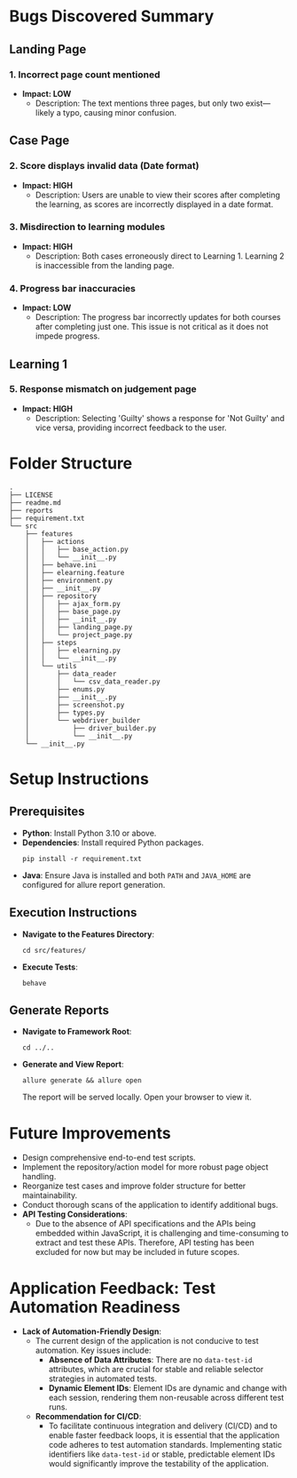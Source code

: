 # Bugs Discovered Summary

## Landing Page
### 1. Incorrect page count mentioned
- **Impact: LOW**
  - Description: The text mentions three pages, but only two exist—likely a typo, causing minor confusion.

## Case Page
### 2. Score displays invalid data (Date format)
- **Impact: HIGH**
  - Description: Users are unable to view their scores after completing the learning, as scores are incorrectly displayed in a date format.

### 3. Misdirection to learning modules
- **Impact: HIGH**
  - Description: Both cases erroneously direct to Learning 1. Learning 2 is inaccessible from the landing page.

### 4. Progress bar inaccuracies
- **Impact: LOW**
  - Description: The progress bar incorrectly updates for both courses after completing just one. This issue is not critical as it does not impede progress.

## Learning 1
### 5. Response mismatch on judgement page
- **Impact: HIGH**
  - Description: Selecting 'Guilty' shows a response for 'Not Guilty' and vice versa, providing incorrect feedback to the user.

# Folder Structure

```
.
├── LICENSE
├── readme.md
├── reports
├── requirement.txt
└── src
    ├── features
    │   ├── actions
    │   │   ├── base_action.py
    │   │   └── __init__.py
    │   ├── behave.ini
    │   ├── elearning.feature
    │   ├── environment.py
    │   ├── __init__.py
    │   ├── repository
    │   │   ├── ajax_form.py
    │   │   ├── base_page.py
    │   │   ├── __init__.py
    │   │   ├── landing_page.py
    │   │   └── project_page.py
    │   ├── steps
    │   │   ├── elearning.py
    │   │   └── __init__.py
    │   └── utils
    │       ├── data_reader
    │       │   └── csv_data_reader.py
    │       ├── enums.py
    │       ├── __init__.py
    │       ├── screenshot.py
    │       ├── types.py
    │       └── webdriver_builder
    │           ├── driver_builder.py
    │           └── __init__.py
    └── __init__.py
```

# Setup Instructions

## Prerequisites
- **Python**: Install Python 3.10 or above.
- **Dependencies**: Install required Python packages.
  ```shell
  pip install -r requirement.txt
  ```
- **Java**: Ensure Java is installed and both `PATH` and `JAVA_HOME` are configured for allure report generation.

## Execution Instructions
- **Navigate to the Features Directory**:
  ```shell
  cd src/features/
  ```
- **Execute Tests**:
  ```shell
  behave
  ```

## Generate Reports
- **Navigate to Framework Root**:
  ```shell
  cd ../..
  ```
- **Generate and View Report**:
  ```shell
  allure generate && allure open
  ```
  The report will be served locally. Open your browser to view it.

# Future Improvements
- Design comprehensive end-to-end test scripts.
- Implement the repository/action model for more robust page object handling.
- Reorganize test cases and improve folder structure for better maintainability.
- Conduct thorough scans of the application to identify additional bugs.
- **API Testing Considerations**:
  - Due to the absence of API specifications and the APIs being embedded within JavaScript, it is challenging and time-consuming to extract and test these APIs. Therefore, API testing has been excluded for now but may be included in future scopes.

# Application Feedback: Test Automation Readiness

- **Lack of Automation-Friendly Design**:
  - The current design of the application is not conducive to test automation. Key issues include:
    - **Absence of Data Attributes**: There are no `data-test-id` attributes, which are crucial for stable and reliable selector strategies in automated tests.
    - **Dynamic Element IDs**: Element IDs are dynamic and change with each session, rendering them non-reusable across different test runs.
  - **Recommendation for CI/CD**:
    - To facilitate continuous integration and delivery (CI/CD) and to enable faster feedback loops, it is essential that the application code adheres to test automation standards. Implementing static identifiers like `data-test-id` or stable, predictable element IDs would significantly improve the testability of the application.


